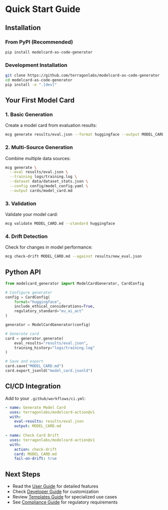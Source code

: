 # Quick Start Guide

## Installation

### From PyPI (Recommended)

```bash
pip install modelcard-as-code-generator
```

### Development Installation

```bash
git clone https://github.com/terragonlabs/modelcard-as-code-generator
cd modelcard-as-code-generator
pip install -e ".[dev]"
```

## Your First Model Card

### 1. Basic Generation

Create a model card from evaluation results:

```bash
mcg generate results/eval.json --format huggingface --output MODEL_CARD.md
```

### 2. Multi-Source Generation

Combine multiple data sources:

```bash
mcg generate \
  --eval results/eval.json \
  --training logs/training.log \
  --dataset data/dataset_stats.json \
  --config config/model_config.yaml \
  --output cards/model_card.md
```

### 3. Validation

Validate your model card:

```bash
mcg validate MODEL_CARD.md --standard huggingface
```

### 4. Drift Detection

Check for changes in model performance:

```bash
mcg check-drift MODEL_CARD.md --against results/new_eval.json
```

## Python API

```python
from modelcard_generator import ModelCardGenerator, CardConfig

# Configure generator
config = CardConfig(
    format="huggingface",
    include_ethical_considerations=True,
    regulatory_standard="eu_ai_act"
)

generator = ModelCardGenerator(config)

# Generate card
card = generator.generate(
    eval_results="results/eval.json",
    training_history="logs/training.log"
)

# Save and export
card.save("MODEL_CARD.md")
card.export_jsonld("model_card.jsonld")
```

## CI/CD Integration

Add to your `.github/workflows/ci.yml`:

```yaml
- name: Generate Model Card
  uses: terragonlabs/modelcard-action@v1
  with:
    eval-results: results/eval.json
    output: MODEL_CARD.md
    
- name: Check Card Drift
  uses: terragonlabs/modelcard-action@v1
  with:
    action: check-drift
    card: MODEL_CARD.md
    fail-on-drift: true
```

## Next Steps

- Read the [User Guide](user-guide.md) for detailed features
- Check [Developer Guide](developer-guide.md) for customization
- Review [Templates Guide](templates.md) for specialized use cases
- See [Compliance Guide](compliance.md) for regulatory requirements